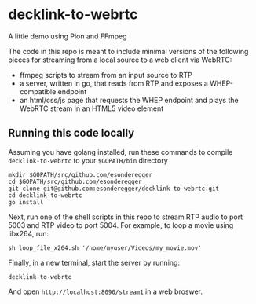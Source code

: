 # decklink-to-webrtc

A little demo using Pion and FFmpeg

The code in this repo is meant to include minimal versions of the following pieces for streaming from a local source to a web client via WebRTC:

- ffmpeg scripts to stream from an input source to RTP
- a server, written in go, that reads from RTP and exposes a WHEP-compatible endpoint
- an html/css/js page that requests the WHEP endpoint and plays the WebRTC stream in an HTML5 video element

## Running this code locally

Assuming you have golang installed, run these commands to compile `decklink-to-webrtc` to your `$GOPATH/bin` directory

```
mkdir $GOPATH/src/github.com/esonderegger
cd $GOPATH/src/github.com/esonderegger
git clone git@github.com:esonderegger/decklink-to-webrtc.git
cd decklink-to-webrtc
go install
```

Next, run one of the shell scripts in this repo to stream RTP audio to port 5003 and RTP video to port 5004. For example, to loop a movie using libx264, run:

```
sh loop_file_x264.sh '/home/myuser/Videos/my_movie.mov'
```

Finally, in a new terminal, start the server by running:

```
decklink-to-webrtc
```

And open `http://localhost:8090/stream1` in a web broswer.
